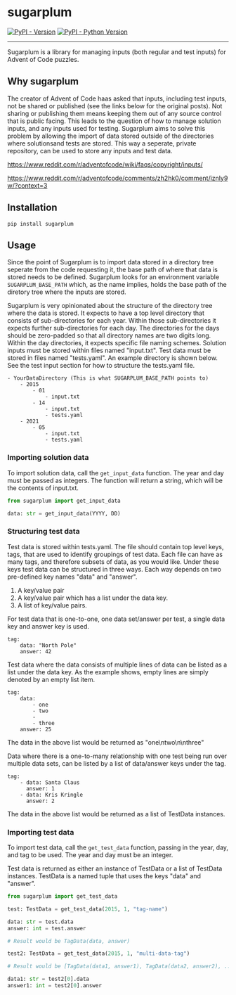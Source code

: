 # sugarplum

[![PyPI - Version](https://img.shields.io/pypi/v/sugarplum.svg)](https://pypi.org/project/sugarplum)
[![PyPI - Python Version](https://img.shields.io/pypi/pyversions/sugarplum.svg)](https://pypi.org/project/sugarplum)

-----

Sugarplum is a library for managing inputs (both regular and test inputs) for Advent of Code puzzles.


## Why sugarplum

The creator of Advent of Code haas asked that inputs, including test inputs, not be 
shared or published (see the links below for the original posts). Not sharing or
publishing them means keeping them out of any source control that is public facing. This
leads to the question of how to manage solution inputs, and any inputs used for testing.
Sugarplum aims to solve this problem by allowing the import of data stored outside of
the directories where solutionsand tests are stored. This way a seperate, private
repository, can be used to store any inputs and test data.

https://www.reddit.com/r/adventofcode/wiki/faqs/copyright/inputs/

https://www.reddit.com/r/adventofcode/comments/zh2hk0/comment/iznly9w/?context=3

## Installation

```console
pip install sugarplum
```

## Usage

Since the point of Sugarplum is to import data stored in a directory tree seperate from
the code requesting it, the base path of where that data is stored needs to be defined.
Sugarplum looks for an environment variable `SUGARPLUM_BASE_PATH` which, as the name
implies, holds the base path of the diretory tree where the inputs are stored.

Sugarplum is very opinionated about the structure of the directory tree where the data
is stored. It expects to have a top level directory that consists of sub-directories for
each year. Within those sub-directories it expects further sub-directories for each day.
The directories for the days should be zero-padded so that all directory names are two
digits long. Within the day directories, it expects specific file naming schemes.
Solution inputs must be stored within files named "input.txt". Test data must be 
stored in files named "tests.yaml". An example directory is shown below. See the test 
input section for how to structure the tests.yaml file.

```
- YourDataDirectory (This is what SUGARPLUM_BASE_PATH points to)
    - 2015
        - 01
            - input.txt
        - 14
            - input.txt
            - tests.yaml
    - 2021
        - 05
            - input.txt
            - tests.yaml
```

### Importing solution data

To import solution data, call the `get_input_data` function. The year and day must be 
passed as integers. The function will return a string, which will be the contents of 
input.txt.

```python
from sugarplum import get_input_data

data: str = get_input_data(YYYY, DD)
```

### Structuring test data

Test data is stored within tests.yaml. The file should contain top level keys, tags,
that are used to identify groupings of test data. Each file can have as many tags, and therefore subsets of data, as you would like. Under these keys test data can be 
structured in three ways. Each way depends on two pre-defined key names "data" and 
"answer".

1. A key/value pair
2. A key/value pair which has a list under the data key.
3. A list of key/value pairs.

For test data that is one-to-one, one data set/answer per test, a single data key and
answer key is used.

```
tag:
    data: "North Pole"
    answer: 42
```

Test data where the data consists of multiple lines of data can be listed as a list 
under the data key. As the example shows, empty lines are simply denoted by an empty
list item.

```
tag:
    data:
        - one
        - two
        -
        - three
    answer: 25
```

The data in the above list would be returned as "one\ntwo\n\nthree"

Data where there is a one-to-many relationship with one test being run over multiple
data sets, can be listed by a list of data/answer keys under the tag.

```
tag:
    - data: Santa Claus
      answer: 1
    - data: Kris Kringle
      answer: 2
```

The data in the above list would be returned as a list of TestData instances.

### Importing test data

To import test data, call the `get_test_data` function, passing in the year, day, and
tag to be used. The year and day must be an integer.

Test data is returned as either an instance of TestData or a list of TestData instances. TestData is a named tuple that uses the keys "data" and "answer".

```python
from sugarplum import get_test_data

test: TestData = get_test_data(2015, 1, "tag-name")

data: str = test.data
answer: int = test.answer

# Result would be TagData(data, answer)

test2: TestData = get_test_data(2015, 1, "multi-data-tag")

# Result would be [TagData(data1, answer1), TagData(data2, answer2), ...]

data1: str = test2[0].data
answer1: int = test2[0].answer
```